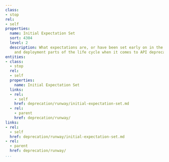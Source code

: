 ```yaml
---
class:
- stop
rel:
- self
properties:
  name: Initial Expectation Set
  sort: 4304
  level: 2
  description: What expectations are, or have been set early on in the API design,
    and deployment parts of the life cycle when it comes to API deprecation.
entities:
- class:
  - stop
  rel:
  - self
  properties:
    name: Initial Expectation Set
  links:
  - rel:
    - self
    href: deprecation/runway/initial-expectation-set.md
  - rel:
    - parent
    href: deprecation/runway/
links:
- rel:
  - self
  href: deprecation/runway/initial-expectation-set.md
- rel:
  - parent
  href: deprecation/runway/
...
```

